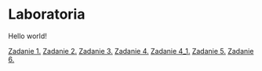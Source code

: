 <html>
<head>
    <title>Starting page</title>
</head>

<body>
    <h1>Laboratoria</h1>
    <p>Hello world!</p>
    <a href='/lab1/index.html'> Zadanie 1.</a>
    <a href='/lab2/index.html'> Zadanie 2.</a>
    <a href='/lab3/index.html'> Zadanie 3.</a>
    <a href='/lab4/index.html'> Zadanie 4.</a>
    <a href='/lab4_1/index.html'> Zadanie 4_1.</a>
    <a href='/lab5/index.html'> Zadanie 5.</a>
    <a href='/lab6/index.html'> Zadanie 6.</a>
</body>

</html> 
